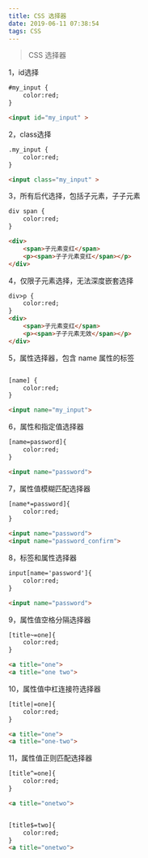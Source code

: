 ```yaml
---
title: CSS 选择器
date: 2019-06-11 07:38:54
tags: CSS
---
```


> CSS 选择器

<!-- more -->

1，id选择 

```html
#my_input {
    color:red;
}

<input id="my_input" >

```

2，class选择

```html
.my_input {
    color:red;
}

<input class="my_input" >

```

3，所有后代选择，包括子元素，子子元素

```html
div span {
    color:red;
}

<div>
    <span>子元素变红</span>
    <p><span>子子元素变红</span></p>
</div>


```

4，仅限子元素选择，无法深度嵌套选择

```html
div>p {
    color:red;
}
<div>
    <span>子元素变红</span>
    <p><span>子子元素无效</span></p>
</div>
```

5，属性选择器，包含 name 属性的标签

```html

[name] {
    color:red;
}

<input name="my_input">
```

6，属性和指定值选择器

```html
[name=password]{
    color:red;
}

<input name="password">

```

7，属性值模糊匹配选择器

```html
[name*=password]{
    color:red;
}

<input name="password">
<input name="password_confirm">

```


8，标签和属性选择器

```html
input[name='password']{
    color:red;
}

<input name="password">

```


9，属性值空格分隔选择器

```html
[title~=one]{
    color:red;
}

<a title="one">
<a title="one two">

```

10，属性值中杠连接符选择器

```html
[title|=one]{
    color:red;
}

<a title="one">
<a title="one-two">
```

11，属性值正则匹配选择器

```html
[title^=one]{
    color:red;
}

<a title="onetwo">


[title$=two]{
    color:red;
}
<a title="onetwo">

```